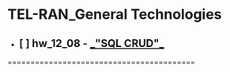 # TEL-RAN_General Technologies

- ## [ ] hw_12_08 - [ \_"SQL CRUD"\_](https://sl101.github.io/TEL-RAN_GT/hw/hw_12_08/)

=========================================
